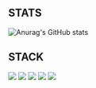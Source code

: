 ## STATS
![Anurag's GitHub stats](https://github-readme-stats.vercel.app/api?username=whykrino&show_icons=true&theme=gruvbox)

## STACK
<img src="https://img.shields.io/badge/JavaScript-ff5d00cf?style=for-the-badge&logo=&logoColor="/> <img src="https://img.shields.io/badge/HTML5-73cbd0?style=for-the-badge&logo=&logoColor="/> <img src="https://img.shields.io/badge/CSS3-73cbd0?style=for-the-badge&logo=&logoColor="/> <img src="https://img.shields.io/badge/TYPESCRIPT-73cbd0?style=for-the-badge&logo=&logoColor="/> <img src="https://img.shields.io/badge/React.JS-73cbd0?style=for-the-badge&logo=&logoColor="/>
